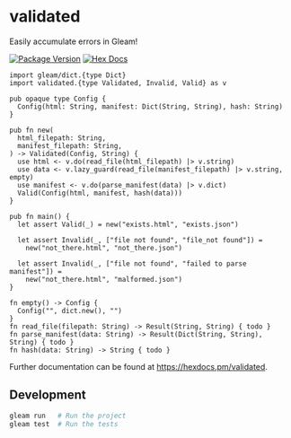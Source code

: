# validated

Easily accumulate errors in Gleam!

[![Package Version](https://img.shields.io/hexpm/v/validated)](https://hex.pm/packages/validated)
[![Hex Docs](https://img.shields.io/badge/hex-docs-ffaff3)](https://hexdocs.pm/validated/)

```gleam
import gleam/dict.{type Dict}
import validated.{type Validated, Invalid, Valid} as v

pub opaque type Config {
  Config(html: String, manifest: Dict(String, String), hash: String)
}

pub fn new(
  html_filepath: String,
  manifest_filepath: String,
) -> Validated(Config, String) {
  use html <- v.do(read_file(html_filepath) |> v.string)
  use data <- v.lazy_guard(read_file(manifest_filepath) |> v.string, empty)
  use manifest <- v.do(parse_manifest(data) |> v.dict)
  Valid(Config(html, manifest, hash(data)))
}

pub fn main() {
  let assert Valid(_) = new("exists.html", "exists.json")

  let assert Invalid(_, ["file not found", "file_not found"]) =
    new("not_there.html", "not_there.json")

  let assert Invalid(_, ["file not found", "failed to parse manifest"]) =
    new("not_there.html", "malformed.json")
}

fn empty() -> Config {
  Config("", dict.new(), "")
}
fn read_file(filepath: String) -> Result(String, String) { todo }
fn parse_manifest(data: String) -> Result(Dict(String, String), String) { todo }
fn hash(data: String) -> String { todo }
```

Further documentation can be found at <https://hexdocs.pm/validated>.

## Development

```sh
gleam run   # Run the project
gleam test  # Run the tests
```
